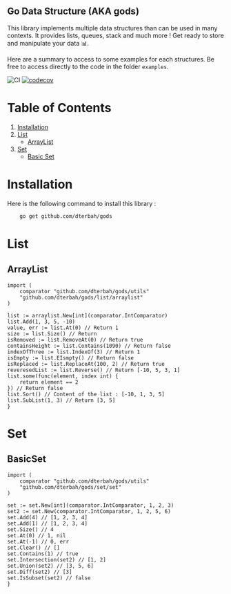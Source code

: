 ## Go Data Structure (AKA gods)

This library implements multiple data structures than can be used in many contexts. It provides lists, queues, stack and much more !
Get ready to store and manipulate your data 📊.

Here are a summary to access to some examples for each structures. Be free to access directly to the code in the folder `examples`.

![CI](https://github.com/dterbah/gods/actions/workflows/go-test.yml/badge.svg)
[![codecov](https://codecov.io/gh/dterbah/gods/branch/main/graph/badge.svg)](https://codecov.io/gh/dterbah/gods)

# Table of Contents

1. [Installation](#installation)
2. [List](#list)
   - [ArrayList](#arraylist)
3. [Set](#Set)
   - [Basic Set](#basicset)

# Installation

Here is the following command to install this library :

```bash
    go get github.com/dterbah/gods
```

# List

## ArrayList

```golang
import (
	comparator "github.com/dterbah/gods/utils"
    "github.com/dterbah/gods/list/arraylist"
)

list := arraylist.New[int](comparator.IntComparator)
list.Add(1, 3, 5, -10)
value, err := list.At(0) // Return 1
size := list.Size() // Return
isRemoved := list.RemoveAt(0) // Return true
containsHeight := list.Contains(1090) // Return false
indexOfThree := list.IndexOf(3) // Return 1
isEmpty := list.EIsmpty() // Return false
isReplaced := list.ReplaceAt(100, 2) // Return true
reveresedList := list.Reverse() // Return [-10, 5, 3, 1]
list.some(func(element, index int) {
    return element == 2
}) // Return false
list.Sort() // Content of the list : [-10, 1, 3, 5]
list.SubList(1, 3) // Return [3, 5]
}
```

# Set

## BasicSet

```golang
import (
	comparator "github.com/dterbah/gods/utils"
    "github.com/dterbah/gods/set/set"
)

set := set.New[int](comparator.IntComparator, 1, 2, 3)
set2 := set.New(comparator.IntComparator, 1, 2, 5, 6)
set.Add(4) // [1, 2, 3, 4]
set.Add(1) // [1, 2, 3, 4]
set.Size() // 4
set.At(0) // 1, nil
set.At(-1) // 0, err
set.Clear() // []
set.Contains(1) // true
set.Intersection(set2) // [1, 2]
set.Union(set2) // [3, 5, 6]
set.Diff(set2) // [3]
set.IsSubset(set2) // false
}
```
